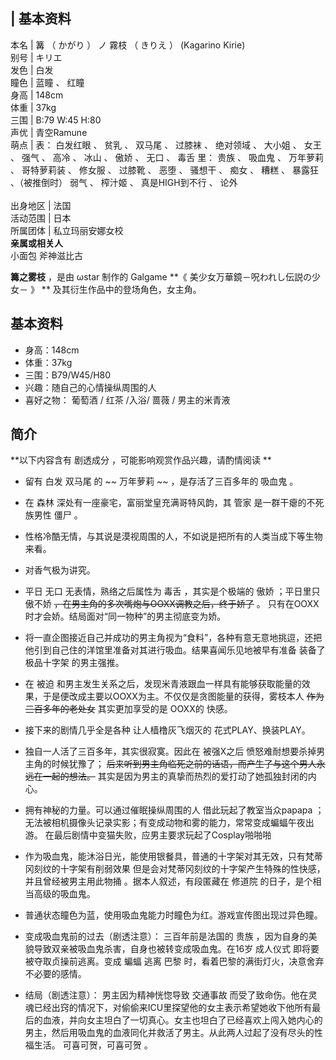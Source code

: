 |  **基本资料**  
---  
本名  |  篝  （  かがり  ）  ノ  霧枝  （  きりえ  ）  (Kagarino Kirie)   
别号  |  キリエ   
发色  |  白发   
瞳色  |  蓝瞳  、  红瞳   
身高  |  148cm   
体重  |  37kg   
三围  |  B:79 W:45 H:80   
声优  |  青空Ramune   
萌点  |  表：  白发红眼  、  贫乳  、  双马尾  、  过膝袜  、  绝对领域  、  大小姐  、  女王  、  强气  、  高冷  、  冰山  、  傲娇  、  无口  、  毒舌  里：  贵族  、  吸血鬼  、  万年萝莉  、  哥特萝莉装  、  修女服  、  过膝靴  、  恶堕  、  骚想干  、  痴女  、  糟糕  、  暴露狂  、（被推倒时）  弱气  、  榨汁姬  、  真是HIGH到不行  、  论外  </br>  
出身地区  |  法国   
活动范围  |  日本   
所属团体  |  私立玛丽安娜女校   
**亲属或相关人**  
小面包  斧神滋比古  
  
**篝之雾枝** ，是由  ωstar  制作的  Galgame  **《 美少女万華鏡－呪われし伝説の少女－  》 **
及其衍生作品中的登场角色，女主角。

##  基本资料

  * 身高：148cm 
  * 体重：37kg 
  * 三围：B79/W45/H80 
  * 兴趣：随自己的心情操纵周围的人 
  * 喜好之物：  葡萄酒  /  红茶  /入浴/  蔷薇  /  男主的米青液 

##  简介

**以下内容含有 剧透成分  ，可能影响观赏作品兴趣，请酌情阅读 **

  * 留有  白发  双马尾  的 ~~ 万年萝莉  ~~ ，是存活了三百多年的  吸血鬼  。 
  * 在  森林  深处有一座豪宅，富丽堂皇充满哥特风韵，其  管家  是一群干瘪的不死族男性  僵尸  。 
  * 性格冷酷无情，与其说是漠视周围的人，不如说是把所有的人类当成下等生物来看。 
  * 对香气极为讲究。 
  * 平日  无口  无表情，熟络之后属性为  毒舌  ，其实是个极端的  傲娇  ；平日里只傲不娇 ~~，在男主角的多次嘴炮与OOXX调教之后，终于娇了~~ 。  只有在OOXX时才会娇。结局面对“同一物种”的男主彻底变为娇。 
  * 将一直企图接近自己并成功的男主角视为“食料”，各种有意无意地挑逗，还把他引到自己住的洋馆里准备对其进行吸血。结果喜闻乐见地被早有准备  装备了极品十字架  的男主强推。 

  * 在  被迫  和男主发生关系之后，发现米青液跟血一样具有能够获取能量的效果，于是便改成主要以OOXX为主。不仅仅是贪图能量的获得，雾枝本人 ~~作为三百多年的老处女~~ 其实更加享受的是  OOXX的  快感。 

  * 接下来的剧情几乎全是各种  让人樯橹灰飞烟灭的  花式PLAY、换装PLAY。 

  * 独自一人活了三百多年，其实很寂寞。因此在  被强X之后  愤怒难耐想要杀掉男主角的时候犹豫了； ~~后来听到男主角临死之前的话语，而产生了与这个男人永远在一起的想法。~~ 其实是因为男主的真挚而热烈的爱打动了她孤独封闭的内心。 
  * 拥有神秘的力量。可以通过催眠操纵周围的人  借此玩起了教室当众papapa  ；无法被相机摄像头记录实影；有变成动物和雾的能力，常常变成蝙蝠午夜出游。  在最后剧情中变猫失败，应男主要求玩起了Cosplay啪啪啪 
  * 作为吸血鬼，能沐浴日光，能使用银餐具，普通的十字架对其无效，只有梵蒂冈刻纹的十字架有削弱效果  但是会对梵蒂冈刻纹的十字架产生特殊的性快感，并且曾经被男主用此物捅  。据本人叙述，有段匿藏在  修道院  的日子，是个相当高级的吸血鬼。 
  * 普通状态瞳色为蓝，使用吸血鬼能力时瞳色为红。游戏宣传图出现过异色瞳。 
  * 变成吸血鬼前的过去（剧透注意）：  三百年前是法国的  贵族  ，因为自身的美貌导致双亲被吸血鬼杀害，自身也被转变成吸血鬼。在16岁  成人仪式  即将要被夺取贞操前逃离。变成  蝙蝠  逃离  巴黎  时，看着巴黎的满街灯火，决意舍弃不必要的感情。 
  * 结局（剧透注意）：  男主因为精神恍惚导致  交通事故  而受了致命伤。他在灵魂已经出窍的情况下，对偷偷来ICU里探望他的女主表示希望她收下他所有最后的血液，并向女主坦白了一切真心。女主也坦白了已经喜欢上闯入她内心的男主，然后用吸血鬼的血液同化并救活了男主。从此两人过起了没有尽头的性福生活。  可喜可贺，可喜可贺  。 

  